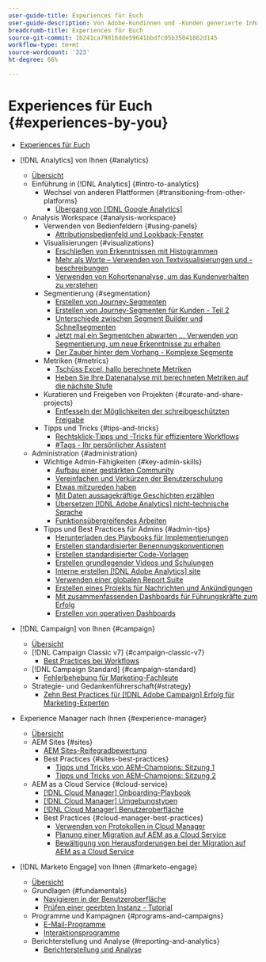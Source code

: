 ```yaml
---
user-guide-title: Experiences für Euch
user-guide-description: Von Adobe-Kundinnen und -Kunden generierte Inhalte
breadcrumb-title: Experiences für Euch
source-git-commit: 1b241ca79816dde59641bbdfc05b35041862d145
workflow-type: tm+mt
source-wordcount: '323'
ht-degree: 66%

---
```



# Experiences für Euch {#experiences-by-you}

+ [Experiences für Euch](/help/overview.md)

+ [!DNL Analytics] von Ihnen {#analytics}
   + [Übersicht](/help/analytics/overview.md)
   + Einführung in [!DNL Analytics] {#intro-to-analytics}
      + Wechsel von anderen Plattformen {#transitioning-from-other-platforms}
         + [Übergang von [!DNL Google Analytics]](/help/analytics/intro-to-analytics/transitioning-from-other-platforms/transition-from-google-analytics.md)
   + Analysis Workspace {#analysis-workspace}
      + Verwenden von Bedienfeldern {#using-panels}
         + [Attributionsbedienfeld und Lookback-Fenster](/help/analytics/analysis-workspace/using-panels/understanding-adobe-analytics-attribution-panel-and-lookback-windows.md)
      + Visualisierungen {#visualizations}
         + [Erschließen von Erkenntnissen mit Histogrammen](/help/analytics/analysis-workspace/visualizations/unlocking-insights-with-histograms.md)
         + [Mehr als Worte – Verwenden von Textvisualisierungen und -beschreibungen](/help/analytics/analysis-workspace/visualizations/more-than-words-using-text-visualizations-and-descriptions.md)
         + [Verwenden von Kohortenanalyse, um das Kundenverhalten zu verstehen](/help/analytics/analysis-workspace/visualizations/use-cohort-analysis-to-understand-customer-behavior.md)
      + Segmentierung {#segmentation}
         + [Erstellen von Journey-Segmenten](/help/analytics/analysis-workspace/segmentation/building-customer-journey-segments.md)
         + [Erstellen von Journey-Segmenten für Kunden - Teil 2](/help/analytics/analysis-workspace/segmentation/building-customer-journey-segments-part-two.md)
         + [Unterschiede zwischen Segment Builder und Schnellsegmenten](/help/analytics/analysis-workspace/segmentation/differences-between-the-segment-builder-and-quick-segments.md)
         + [Jetzt mal ein Segmentchen abwarten … Verwenden von Segmentierung, um neue Erkenntnisse zu erhalten](/help/analytics/analysis-workspace/segmentation/segmentation-to-discover-new-insights.md)
         + [Der Zauber hinter dem Vorhang - Komplexe Segmente](/help/analytics/analysis-workspace/segmentation/the-magic-behind-the-curtain-complex-segments.md)
      + Metriken {#metrics}
         + [Tschüss Excel, hallo berechnete Metriken](/help/analytics/analysis-workspace/metrics/goodbye-excel-hello-calculated-metrics.md)
         + [Heben Sie Ihre Datenanalyse mit berechneten Metriken auf die nächste Stufe](../analytics/analysis-workspace/metrics/take-your-data-analysis-to-the-next-level-with-calculated-metrics.md)
      + Kuratieren und Freigeben von Projekten {#curate-and-share-projects}
         + [Entfesseln der Möglichkeiten der schreibgeschützten Freigabe](/help/analytics/analysis-workspace/curate-and-share-projects/unlocking-the-power-of-view-only-sharing.md)
      + Tipps und Tricks {#tips-and-tricks}
         + [Rechtsklick-Tipps und -Tricks für effizientere Workflows](/help/analytics/analysis-workspace/tips-and-tricks/right-click-tips-and-tricks-for-more-efficient-workflows.md)
         + [#Tags - Ihr persönlicher Assistent](/help/analytics/analysis-workspace/tips-and-tricks/tags-your-personal-assistant.md)
   + Administration {#administration}
      + Wichtige Admin-Fähigkeiten {#key-admin-skills}
         + [Aufbau einer gestärkten Community](/help/analytics/administration/key-admin-skills/empowered-community.md)
         + [Vereinfachen und Verkürzen der Benutzerschulung](/help/analytics/administration/key-admin-skills/simplify-training-users.md)
         + [Etwas mitzureden haben](/help/analytics/administration/key-admin-skills/gaining-a-seat-at-the-table.md)
         + [Mit Daten aussagekräftige Geschichten erzählen](/help/analytics/administration/key-admin-skills/telling-impactful-stories-with-data.md)
         + [Übersetzen [!DNL Adobe Analytics] nicht-technische Sprache](/help/analytics/administration/key-admin-skills/translating-adobe-analytics-technical-language.md)
         + [Funktionsübergreifendes Arbeiten](/help/analytics/administration/key-admin-skills/working-cross-functionally.md)
      + Tipps und Best Practices für Admins {#admin-tips}
         + [Herunterladen des Playbooks für Implementierungen](/help/analytics/administration/admin-tips/download-the-adobe-analytics-implementation-playbook.md)
         + [Erstellen standardisierter Benennungskonventionen](/help/analytics/administration/admin-tips/create-standardized-naming-conventions.md)
         + [Erstellen standardisierter Code-Vorlagen](/help/analytics/administration/admin-tips/create-standardized-code-templates.md)
         + [Erstellen grundlegender Videos und Schulungen](/help/analytics/administration/admin-tips/create-basic-videos-and-training.md)
         + [Interne erstellen [!DNL Adobe Analytics] site](/help/analytics/administration/admin-tips/create-an-internal-adobe-analytics-site.md)
         + [Verwenden einer globalen Report Suite](/help/analytics/administration/admin-tips/use-a-global-report-suite.md)
         + [Erstellen eines Projekts für Nachrichten und Ankündigungen](/help/analytics/administration/admin-tips/create-a-news-and-announcements-project.md)
         + [Mit zusammenfassenden Dashboards für Führungskräfte zum Erfolg](/help/analytics/administration/admin-tips/driving-success-with-executive-summary-dashboards.md)
         + [Erstellen von operativen Dashboards](/help/analytics/administration/admin-tips/create-operational-dashboards.md)
+ [!DNL Campaign] von Ihnen {#campaign}
   + [Übersicht](/help/campaign/overview.md)
   + [!DNL Campaign Classic v7] {#campaign-classic-v7}
      + [Best Practices bei Workflows](/help/campaign/ac-v7/workflow-best-practices-for-marketers.md)
   + [!DNL Campaign Standard] {#campaign-standard}
      + [Fehlerbehebung für Marketing-Fachleute](/help/campaign/acs/troubleshooting-for-marketers.md)
   + Strategie- und Gedankenführerschaft{#strategy}
      + [Zehn Best Practices für [!DNL Adobe Campaign] Erfolg für Marketing-Experten](/help/campaign/10-best-practices-for-marketers.md)
+ Experience Manager nach Ihnen {#experience-manager}
   + [Übersicht](/help/experience-manager/overview.md)
   + AEM Sites {#sites}
      + [AEM Sites-Reifegradbewertung](/help/experience-manager/sites/expert-resources/maturity-assessment.md)
      + Best Practices {#sites-best-practices}
         + [Tipps und Tricks von AEM-Champions: Sitzung 1](/help/experience-manager/sites/expert-resources/champion-tips-1.md)
         + [Tipps und Tricks von AEM-Champions: Sitzung 2](/help/experience-manager/sites/expert-resources/champion-tips-2.md)
   + AEM as a Cloud Service {#cloud-service}
      + [[!DNL Cloud Manager] Onboarding-Playbook](/help/experience-manager/cloud-service/expert-resources/aem-champions/onboarding-playbook.md)
      + [[!DNL Cloud Manager] Umgebungstypen](/help/experience-manager/cloud-service/expert-resources/aem-champions/environment-types.md)
      + [[!DNL Cloud Manager] Benutzeroberfläche](/help/experience-manager/cloud-service/expert-resources/aem-champions/cloud-manager-ui.md)
      + Best Practices {#cloud-manager-best-practices}
         + [Verwenden von Protokollen in Cloud Manager](/help/experience-manager/cloud-service/expert-resources/aem-champions/cloud-manager-using-logs.md)
         + [Planung einer Migration auf AEM as a Cloud Service](/help/experience-manager/cloud-service/expert-resources/aem-champions/migration.md)
         + [Bewältigung von Herausforderungen bei der Migration auf AEM as a Cloud Service](/help/experience-manager/cloud-service/expert-resources/aem-champions/migration-challenges.md)
+ [!DNL Marketo Engage] von Ihnen {#marketo-engage}
   + [Übersicht](/help/marketo/overview.md)
   + Grundlagen {#fundamentals}
      + [Navigieren in der Benutzeroberfläche](/help/marketo/fundamentals/ui-navigation.md)
      + [Prüfen einer geerbten Instanz - Tutorial](https://experienceleague.adobe.com/docs/experiences-by-you/auditing-an-inherited-instance/overview.html)
   + Programme und Kampagnen {#programs-and-campaigns}
      + [E-Mail-Programme](/help/marketo/programs/email-programs.md)
      + [Interaktionsprogramme](/help/marketo/programs/engagement-programs.md)
   + Berichterstellung und Analyse {#reporting-and-analytics}
      + [Berichterstellung und Analyse](/help/marketo/reporting/reporting-and-analytics.md)
